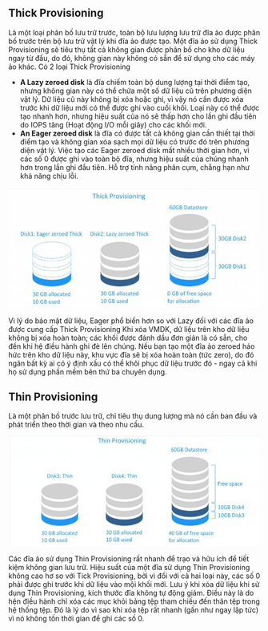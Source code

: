 ## Thick Provisioning
Là một loại phân bố lưu trữ trước, toàn bộ lưu lượng lưu trữ đĩa ảo được phân bố trước trên bộ lưu trữ vật lý khi đĩa ảo được tạo.
Một đĩa ảo sử dụng Thick Provisioning sẽ tiêu thụ tất cả không gian được phân bố cho kho dữ liệu ngay từ đầu, do đó, không gian này không có sẵn để sử dụng cho các máy ảo khác.
Có 2 loại Thick Provisioning
* **A Lazy zeroed disk** là đĩa chiếm toàn bộ dung lượng tại thời điểm tạo, nhưng không gian này có thể chứa một số dữ liệu cũ trên phương diện vật lý. Dữ liệu cũ này không bị xóa hoặc ghi, vì vậy nó cần được xóa trước khi dữ liệu mới có thể được ghi vào cuối khối. Loại này có thể được tạo nhanh hơn, nhưng hiệu suất của nó sẽ thấp hơn cho lần ghi đầu tiên do IOPS tăng (Hoạt động I/O mỗi giây) cho các khối mới.
* **An Eager zeroed disk** là đĩa có được tất cả không gian cần thiết tại thời điểm tạo và không gian xóa sạch mọi dữ liệu có trước đó trên phương diện vật lý. Việc tạo các Eager zeroed disk mất nhiều thời gian hơn, vì các số 0 được ghi vào toàn bộ đĩa, nhưng hiệu suất của chúng nhanh hơn trong lần ghi đầu tiên. Hỗ trợ tính năng phân cụm, chẳng hạn như khả năng chịu lỗi.

![thick](image/thick.png)

Vì lý do bảo mật dữ liệu, Eager phổ biến hơn so với Lazy đối với các đĩa ảo được cung cấp Thick Provisioning
Khi xóa VMDK, dữ liệu trên kho dữ liệu không bị xóa hoàn toàn; các khối được đánh dầu đơn giản là có sẵn, cho đến khi hệ điều hành ghi đè lên chúng. Nếu bạn tạo một đĩa ảo zeroed háo hức trên kho dữ liệu này, khu vực đĩa sẽ bị xóa hoàn toàn (tức zero), do đó ngăn bất kỳ ai có ý định xấu có thể khôi phục dữ liệu trước đó - ngay cả khi họ sử dụng phần mềm bên thứ ba chuyên dụng.

## Thin Provisioning
Là một phân bố trước lưu trữ, chỉ tiêu thụ dung lượng mà nó cần ban đầu và phát triển theo thời gian và theo nhu cầu.

![Thin](image/Thin.png)

Các đĩa ảo sử dụng Thin Provisioning rất nhanh để trạo và hữu ích để tiết kiệm không gian lưu trữ. Hiệu suất của một đĩa sử dụng Thin Provisioning không cao hơ so với Tick Provisioning, bởi vì đối với cả hai loại này, các số 0 phải được ghi trước khi dữ liệu vào mội khối mới.
Lưu ý khi xóa dữ liệu khi sử dụng Thin Provisioning, kích thước đĩa không tự động giảm. Điều này là do hện điều hành chỉ xóa các mục khỏi bảng tệp tham chiếu đến thân tệp trong hệ thống tệp. Đó là lý do vì sao khi xóa tệp rất nhanh (gần như ngay lập tức) vì nó không tốn thời gian để ghi các số 0.